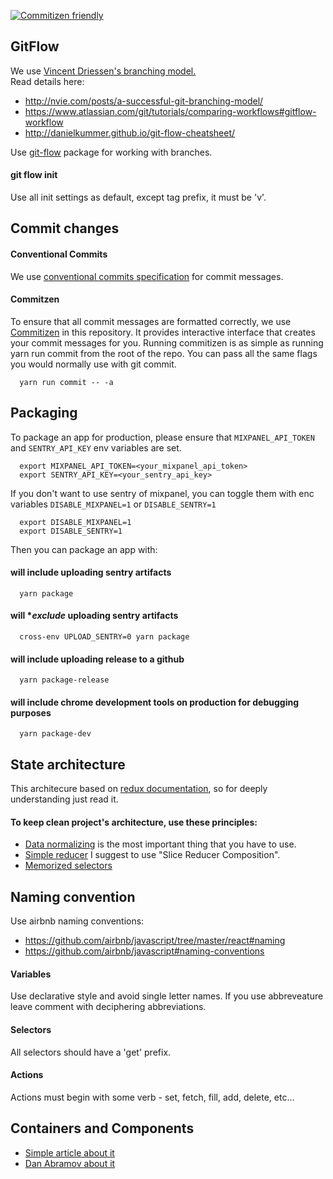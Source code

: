 [![Commitizen friendly](https://img.shields.io/badge/commitizen-friendly-brightgreen.svg)](http://commitizen.github.io/cz-cli/)

## GitFlow
We use [Vincent Driessen's branching model.](http://nvie.com/posts/a-successful-git-branching-model/)  
Read details here:  
- http://nvie.com/posts/a-successful-git-branching-model/  
- https://www.atlassian.com/git/tutorials/comparing-workflows#gitflow-workflow  
- http://danielkummer.github.io/git-flow-cheatsheet/  

Use [git-flow](https://github.com/petervanderdoes/gitflow-avh) package for working with branches.

#### git flow init
Use all init settings as default, except tag prefix, it must be 'v'.


## Commit changes

#### Conventional Commits
We use [conventional commits specification](https://conventionalcommits.org/) for commit messages.

#### Commitzen
To ensure that all commit messages are formatted correctly, we use [Commitizen](http://commitizen.github.io/cz-cli/) in this repository.
It provides interactive interface that creates your commit messages for you.
Running commitizen is as simple as running yarn run commit from the root of the repo.
You can pass all the same flags you would normally use with git commit.

```
  yarn run commit -- -a
```

## Packaging
To package an app for production, please ensure that `MIXPANEL_API_TOKEN` and `SENTRY_API_KEY`
env variables are set.

```
  export MIXPANEL_API_TOKEN=<your_mixpanel_api_token>
  export SENTRY_API_KEY=<your_sentry_api_key>
```

If you don't want to use sentry of mixpanel, you can toggle them with enc variables `DISABLE_MIXPANEL=1` or `DISABLE_SENTRY=1`

```
  export DISABLE_MIXPANEL=1
  export DISABLE_SENTRY=1
```

Then you can package an app with:

#### will include uploading sentry artifacts
```
  yarn package
```

#### will **exclude* uploading sentry artifacts
```
  cross-env UPLOAD_SENTRY=0 yarn package
```


#### will include uploading release to a github
```
  yarn package-release
```


#### will include chrome development tools on production for debugging purposes
```
  yarn package-dev
```

## State architecture
This architecure based on [redux documentation](http://redux.js.org/), so for deeply understanding just read it.

#### To keep clean project's architecture, use these principles:
* [Data normalizing](http://redux.js.org/docs/recipes/reducers/NormalizingStateShape.html) is the most important thing that you have to use.
* [Simple reducer](http://redux.js.org/docs/recipes/reducers/UpdatingNormalizedData.html) I suggest to use "Slice Reducer Composition".
* [Memorized selectors](https://github.com/reactjs/reselect)


## Naming convention
Use airbnb naming conventions:  
- https://github.com/airbnb/javascript/tree/master/react#naming  
- https://github.com/airbnb/javascript#naming-conventions
#### Variables
Use declarative style and avoid single letter names.
If you use abbreveature leave comment with deciphering abbreviations.
#### Selectors
All selectors should have a 'get' prefix.
#### Actions
Actions must begin with some verb - set, fetch, fill, add, delete, etc...


## Containers and Components
* [Simple article about it](https://medium.com/@learnreact/container-components-c0e67432e005)
* [Dan Abramov about it](https://medium.com/@dan_abramov/smart-and-dumb-components-7ca2f9a7c7d0)
